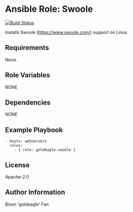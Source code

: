 # Ansible Role: Swoole

[![Build Status](https://travis-ci.org/geerlingguy/ansible-role-php-mysql.svg?branch=master)](https://travis-ci.org/geerlingguy/ansible-role-php-mysql)

Installs Swoole (https://www.swoole.com/) support on Linux.

## Requirements

None.

## Role Variables

NONE

## Dependencies

NONE

## Example Playbook

    - hosts: webservers
      roles:
        - { role: goldeagle.swoole }

## License

Apache-2.0

## Author Information

Bison 'goldeagle' Fan
